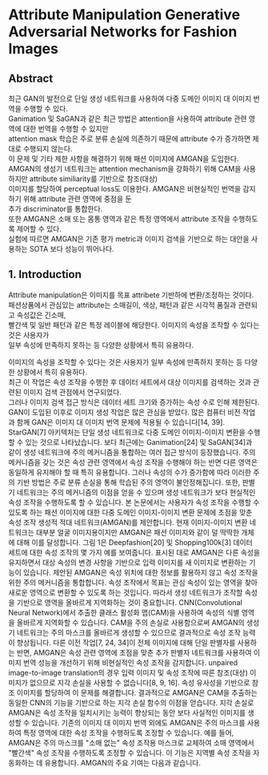 # Attribute Manipulation Generative Adversarial Networks for Fashion Images

## Abstract
최근 GAN의 발전으로 단일 생성 네트워크를 사용하여 다중 도메인 이미지 대 이미지 번역을 수행할 수 있다.  
Ganimation 및 SaGAN과 같은 최근 방법은 attention을 사용하여 attribute 관련 영역에 대한 번역을 수행할 수 있지만  
attention mask 학습은 주로 분류 손실에 의존하기 때문에 attribute 수가 증가하면 제대로 수행되지 않는다.  
이 문제 및 기타 제한 사항을 해결하기 위해 패션 이미지에 AMGAN을 도입한다.  
AMGAN의 생성기 네트워크는 attention mechanism을 강화하기 위해 CAM을 사용하지만 attribute similiarity를 기반으로 참조(대상)  
이미지를 할당하여 perceptual loss도 이용한다. AMGAN은 비현실적인 번역을 감지하기 위해 attribute 관련 영역에 중점을 둔  
추가 discriminator를 통합한다.  
또한 AMGAN은 소매 또는 몸통 영역과 같은 특정 영역에서 attribute 조작을 수행하도록 제어할 수 있다.  
실험에 따르면 AMGAN은 기존 평가 metric과 이미지 검색을 기반으로 하는 대안을 사용하는 SOTA 보다 성능이 뛰어나다.

## 1. Introduction
Attribute manipulation은 이미지를 목표 attribete 기반하에 변환/조정하는 것이다.  
패션상품에서 관심있는 attribute는 소매길이, 색상, 패턴과 같은 시각적 품질과 관련되고 속성값은 긴소매,  
빨간색 및 일반 패턴과 같은 특정 레이블에 해당한다. 이미지의 속성을 조작할 수 있다는 것은 사용자가  
일부 속성에 만족하지 못하는 등 다양한 상황에서 특히 유용하다.  

이미지의 속성을 조작할 수 있다는 것은 사용자가 일부 속성에 만족하지 못하는 등 다양한 상황에서 특히 유용하다.  
최근 이 작업은 속성 조작을 수행한 후 데이터 세트에서 대상 이미지를 검색하는 것과 관련된 이미지 검색 관점에서 연구되었다.  
그러나 이미지 검색 접근 방식은 데이터 세트 크기와 증가하는 속성 수로 인해 제한된다.  
GAN이 도입된 이후로 이미지 생성 작업은 많은 관심을 받았다. 많은 컴퓨터 비전 작업과 함께 GAN은 이미지 대 이미지 번역 문제에 적용될 수 있습니다[14, 39]. StarGAN[7] 아키텍처는 단일 생성 네트워크로 다중 도메인 이미지-이미지 변환을 수행할 수 있는 것으로 나타났습니다. 보다 최근에는 Ganimation[24] 및 SaGAN[34]과 같이 생성 네트워크에 주의 메커니즘을 통합하는 여러 접근 방식이 등장했습니다. 주의 메커니즘을 갖는 것은 속성 관련 영역에서 속성 조작을 수행해야 하는 반면 다른 영역은 동일하게 유지해야 할 때 특히 유용합니다. 그러나 속성의 수가 증가함에 따라 이러한 주의 기반 방법은 주로 분류 손실을 통해 학습된 주의 영역이 불안정해집니다. 또한, 판별기 네트워크는 주의 메커니즘의 이점을 얻을 수 있으며 생성 네트워크가 보다 현실적인 속성 조작을 수행하도록 할 수 있습니다. 본 논문에서는 사용자가 속성 조작을 수행할 수 있도록 하는 패션 이미지에 대한 다중 도메인 이미지-이미지 변환 문제에 초점을 맞춘 속성 조작 생성적 적대 네트워크(AMGAN)를 제안합니다. 현재 이미지-이미지 변환 네트워크는 대부분 얼굴 이미지용이지만 AMGAN은 패션 이미지와 같이 덜 딱딱한 개체에 대해 이를 달성합니다. 그림 1은 Deepfashion[20] 및 Shopping100k[3] 데이터 세트에 대한 속성 조작의 몇 가지 예를 보여줍니다. 표시된 대로 AMGAN은 다른 속성을 유지하면서 대상 속성의 변경 사항을 기반으로 입력 이미지를 새 이미지로 변환하는 기능이 있습니다. 제안된 AMGAN은 속성 위치에 대한 정보를 활용하지 않고 속성 조작을 위한 주의 메커니즘을 통합합니다. 속성 조작에서 목표는 관심 속성이 있는 영역을 찾아 새로운 영역으로 변환할 수 있도록 하는 것입니다. 따라서 생성 네트워크가 조작할 속성을 기반으로 영역을 올바르게 지역화하는 것이 중요합니다. CNN(Convolutional Neural Network)에서 추출한 클래스 활성화 맵(CAM)을 사용하여 속성의 식별 영역을 올바르게 지역화할 수 있습니다. CAM을 주의 손실로 사용함으로써 AMGAN의 생성기 네트워크는 주의 마스크를 올바르게 생성할 수 있으므로 결과적으로 속성 조작 능력이 향상됩니다. 다른 이전 작업[7, 24, 34]이 전체 이미지에 대해 단일 판별자를 사용하는 반면, AMGAN은 속성 관련 영역에 초점을 맞춘 추가 판별자 네트워크를 사용하여 이미지 번역 성능을 개선하기 위해 비현실적인 속성 조작을 감지합니다. unpaired image-to-image translation의 경우 입력 이미지 및 속성 조작에 따른 참조(대상) 이미지가 없으므로 지각 손실을 사용할 수 없습니다[8, 9, 16]. 속성 유사성을 기반으로 참조 이미지를 할당하여 이 문제를 해결합니다. 결과적으로 AMGAN은 CAM을 추출하는 동일한 CNN의 기능을 기반으로 하는 지각 손실 함수의 이점을 얻습니다. 지각 손실로 AMGAN은 속성 조작을 일치시키는 능력이 향상되는 동안 보다 사실적인 이미지를 생성할 수 있습니다. 기존의 이미지 대 이미지 번역 외에도 AMGAN은 주의 마스크를 사용하여 특정 영역에 대한 속성 조작을 수행하도록 조정할 수 있습니다. 예를 들어, AMGAN은 주의 마스크를 "소매 없는" 속성 조작용 마스크로 교체하여 소매 영역에서 "빨간색" 속성 조작을 수행하도록 조정할 수 있습니다. 이 기능은 지역별 속성 조작을 자동화하는 데 유용합니다. AMGAN의 주요 기여는 다음과 같습니다.
